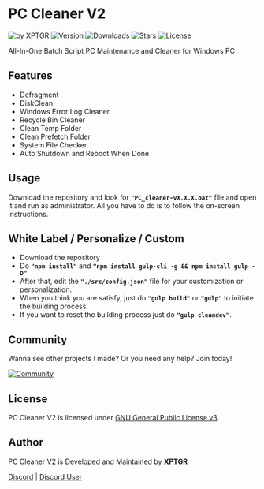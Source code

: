# PC Cleaner V2

[![by XPTGR](https://img.shields.io/badge/by-XPTGR-blue.svg?longCache=true&style=flat-square)](https://dsc.gg/xptgr) ![Version](https://img.shields.io/github/release/XPTGR/PC-cleaner-V2.svg?style=flat-square) ![Downloads](https://img.shields.io/github/downloads/XPTGR/PC-Cleaner-V2/total?style=flat-square) ![Stars](https://img.shields.io/github/stars/XPTGR/PC-Cleaner-V2.svg?style=flat-square) ![License](https://img.shields.io/github/license/XPTGR/PC-Cleaner-V2.svg?style=flat-square)

All-In-One Batch Script PC Maintenance and Cleaner for Windows PC

## Features

* Defragment
* DiskClean
* Windows Error Log Cleaner
* Recycle Bin Cleaner
* Clean Temp Folder
* Clean Prefetch Folder
* System File Checker
* Auto Shutdown and Reboot When Done

## Usage

Download the repository and look for **``"PC_cleaner-vX.X.X.bat"``** file and open it and run as administrator. All you have to do is to follow the on-screen instructions.

## White Label / Personalize / Custom

* Download the repository
* Do **``"npm install"``** and **``"npm install gulp-cli -g && npm install gulp -D"``**
* After that, edit the **``"./src/config.json"``** file for your customization or personalization.
* When you think you are satisfy, just do **``"gulp build"``** or **``"gulp"``** to initiate the building process.
* If you want to reset the building process just do **``"gulp cleandev"``**.

## Community

Wanna see other projects I made? Or you need any help? Join today!

[![Community](https://discord.com/api/guilds/957044057367007242/widget.png?style=banner3)](https://dsc.gg/xptgr)

## License

PC Cleaner V2 is licensed under [GNU General Public License v3](https://opensource.org/licenses/GPL-3.0).

## Author

PC Cleaner V2 is Developed and Maintained by **[XPTGR](https://github.com/XPTGR)**

[Discord](https://dsc.gg/xptgr) | [Discord User](https://discord.com/users/902300313652953149)
